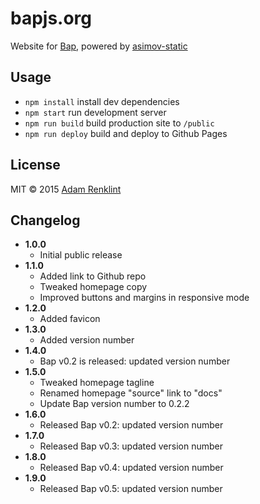 # bapjs.org

Website for [Bap](https://github.com/adamrenklint/bap), powered by [asimov-static](https://github.com/adamrenklint/asimov-static)

## Usage

- ```npm install``` install dev dependencies
- ```npm start``` run development server
- ```npm run build``` build production site to ```/public```
- ```npm run deploy``` build and deploy to Github Pages

## License

MIT © 2015 [Adam Renklint](http://adamrenklint.com)

## Changelog

- **1.0.0**
  - Initial public release
- **1.1.0**
  - Added link to Github repo
  - Tweaked homepage copy
  - Improved buttons and margins in responsive mode
- **1.2.0**
  - Added favicon
- **1.3.0**
  - Added version number
- **1.4.0**
  - Bap v0.2 is released: updated version number
- **1.5.0**
  - Tweaked homepage tagline
  - Renamed homepage "source" link to "docs"
  - Update Bap version number to 0.2.2
- **1.6.0**
  - Released Bap v0.2: updated version number
- **1.7.0**
  - Released Bap v0.3: updated version number
- **1.8.0**
  - Released Bap v0.4: updated version number
- **1.9.0**
  - Released Bap v0.5: updated version number

